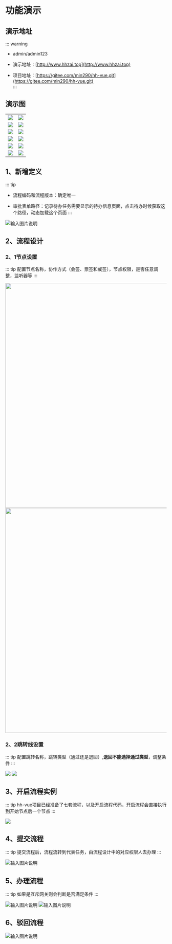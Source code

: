 # 功能演示
<!-- @include: ../other/betweengg.md -->


## 演示地址

::: warning
- admin/admin123

- 演示地址：[http://www.hhzai.top](http://www.hhzai.top)  
- 项目地址：[https://gitee.com/min290/hh-vue.git](https://gitee.com/min290/hh-vue.git)  
:::

## 演示图

<table>
    <tbody>
        <tr>
        <td><img src="https://foruda.gitee.com/images/1736763187046620959/814fd4bf_2218307.png"/></td>
        <td><img src="https://foruda.gitee.com/images/1736763199058517932/2b01c913_2218307.png"/></td>
    </tr>
    <tr>
        <td><img src="https://foruda.gitee.com/images/1736763731091619270/d74d099d_2218307.png"/></td>
        <td><img src="https://foruda.gitee.com/images/1736763757217975424/4d1053a9_2218307.png"/></td>
    </tr>
    <tr>
        <td><img src="https://foruda.gitee.com/images/1736763846364044932/e3c2552d_2218307.png"/></td>
        <td><img src="https://foruda.gitee.com/images/1703641952765512992/dc187080_2218307.png"/></td>
    </tr>
    <tr>
        <td><img src="https://foruda.gitee.com/images/1736762724064103953/a3934696_2218307.png"/></td>
        <td><img src="https://foruda.gitee.com/images/1736762828094704587/9c0f51c8_2218307.png"/></td>
    </tr>
    <tr>
        <td><img src="https://foruda.gitee.com/images/1736762913994459048/2b4b05bc_2218307.png"/></td>
        <td><img src="https://foruda.gitee.com/images/1736762989286625820/0cfad72f_2218307.png"/></td>
    </tr>
    <tr>
        <td><img src="https://foruda.gitee.com/images/1736763079110050572/6e068531_2218307.png"/></td>
        <td><img src="https://foruda.gitee.com/images/1736763097281901410/31cf558d_2218307.png"/></td>
    </tr>
    </tbody>
</table>


## 1、新增定义
::: tip
- 流程编码和流程版本：确定唯一

- 审批表单路径：记录待办任务需要显示的待办信息页面，点击待办时候获取这个路径，动态加载这个页面
:::


![输入图片说明](https://foruda.gitee.com/images/1703667450784737720/940b2bab_2218307.png "屏幕截图")

## 2、流程设计
### 2、1节点设置
::: tip 
配置节点名称，协作方式（会签、票签和或签），节点权限，是否任意调整，监听器等
:::


<img src="https://foruda.gitee.com/images/1734589294761157636/ac74e327_2218307.png" width="700" />
<img src="https://foruda.gitee.com/images/1732545153700629064/3183155f_2218307.png" width="700" />

### 2、2跳转线设置
::: tip 
配置跳转名称，跳转类型（通过还是退回）,**退回不能选择通过类型**，调整条件
:::


![](/defSkip.png)
![](https://foruda.gitee.com/images/1726905626290177483/195615fc_2218307.png)
## 3、开启流程实例
::: tip
hh-vue项目已经准备了七套流程，以及开启流程代码，开启流程会直接执行到开始节点后一个节点
:::

![](/addIns.png)


## 4、提交流程
::: tip
提交流程后，流程流转到代表任务，由流程设计中的对应权限人去办理
:::


![输入图片说明](https://foruda.gitee.com/images/1703668493778770778/d77716b5_2218307.png "屏幕截图")


## 5、办理流程
::: tip
如果是互斥网关则会判断是否满足条件
:::


![输入图片说明](https://foruda.gitee.com/images/1703668882786849328/0b9554ec_2218307.png "屏幕截图")
![输入图片说明](https://foruda.gitee.com/images/1703668896500858952/c9dc78e1_2218307.png "屏幕截图")

## 6、驳回流程

![输入图片说明](https://foruda.gitee.com/images/1703669345903195445/4ba131bc_2218307.png "屏幕截图")
